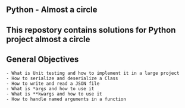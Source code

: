 **Python - Almost a circle**
---
This repostory contains solutions for Python project almost a circle
---

**General Objectives**
---
	- What is Unit testing and how to implement it in a large project
	- How to serialize and deserialize a Class
	- How to write and read a JSON file
	- What is *args and how to use it
	- What is **kwargs and how to use it
	- How to handle named arguments in a function
